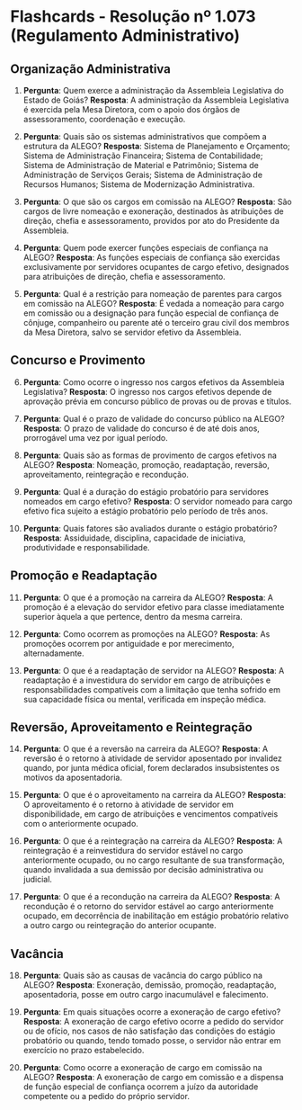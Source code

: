 # Flashcards - Resolução nº 1.073 (Regulamento Administrativo)

## Organização Administrativa

1. **Pergunta**: Quem exerce a administração da Assembleia Legislativa do Estado de Goiás?
   **Resposta**: A administração da Assembleia Legislativa é exercida pela Mesa Diretora, com o apoio dos órgãos de assessoramento, coordenação e execução.

2. **Pergunta**: Quais são os sistemas administrativos que compõem a estrutura da ALEGO?
   **Resposta**: Sistema de Planejamento e Orçamento; Sistema de Administração Financeira; Sistema de Contabilidade; Sistema de Administração de Material e Patrimônio; Sistema de Administração de Serviços Gerais; Sistema de Administração de Recursos Humanos; Sistema de Modernização Administrativa.

3. **Pergunta**: O que são os cargos em comissão na ALEGO?
   **Resposta**: São cargos de livre nomeação e exoneração, destinados às atribuições de direção, chefia e assessoramento, providos por ato do Presidente da Assembleia.

4. **Pergunta**: Quem pode exercer funções especiais de confiança na ALEGO?
   **Resposta**: As funções especiais de confiança são exercidas exclusivamente por servidores ocupantes de cargo efetivo, designados para atribuições de direção, chefia e assessoramento.

5. **Pergunta**: Qual é a restrição para nomeação de parentes para cargos em comissão na ALEGO?
   **Resposta**: É vedada a nomeação para cargo em comissão ou a designação para função especial de confiança de cônjuge, companheiro ou parente até o terceiro grau civil dos membros da Mesa Diretora, salvo se servidor efetivo da Assembleia.

## Concurso e Provimento

6. **Pergunta**: Como ocorre o ingresso nos cargos efetivos da Assembleia Legislativa?
   **Resposta**: O ingresso nos cargos efetivos depende de aprovação prévia em concurso público de provas ou de provas e títulos.

7. **Pergunta**: Qual é o prazo de validade do concurso público na ALEGO?
   **Resposta**: O prazo de validade do concurso é de até dois anos, prorrogável uma vez por igual período.

8. **Pergunta**: Quais são as formas de provimento de cargos efetivos na ALEGO?
   **Resposta**: Nomeação, promoção, readaptação, reversão, aproveitamento, reintegração e recondução.

9. **Pergunta**: Qual é a duração do estágio probatório para servidores nomeados em cargo efetivo?
   **Resposta**: O servidor nomeado para cargo efetivo fica sujeito a estágio probatório pelo período de três anos.

10. **Pergunta**: Quais fatores são avaliados durante o estágio probatório?
    **Resposta**: Assiduidade, disciplina, capacidade de iniciativa, produtividade e responsabilidade.

## Promoção e Readaptação

11. **Pergunta**: O que é a promoção na carreira da ALEGO?
    **Resposta**: A promoção é a elevação do servidor efetivo para classe imediatamente superior àquela a que pertence, dentro da mesma carreira.

12. **Pergunta**: Como ocorrem as promoções na ALEGO?
    **Resposta**: As promoções ocorrem por antiguidade e por merecimento, alternadamente.

13. **Pergunta**: O que é a readaptação de servidor na ALEGO?
    **Resposta**: A readaptação é a investidura do servidor em cargo de atribuições e responsabilidades compatíveis com a limitação que tenha sofrido em sua capacidade física ou mental, verificada em inspeção médica.

## Reversão, Aproveitamento e Reintegração

14. **Pergunta**: O que é a reversão na carreira da ALEGO?
    **Resposta**: A reversão é o retorno à atividade de servidor aposentado por invalidez quando, por junta médica oficial, forem declarados insubsistentes os motivos da aposentadoria.

15. **Pergunta**: O que é o aproveitamento na carreira da ALEGO?
    **Resposta**: O aproveitamento é o retorno à atividade de servidor em disponibilidade, em cargo de atribuições e vencimentos compatíveis com o anteriormente ocupado.

16. **Pergunta**: O que é a reintegração na carreira da ALEGO?
    **Resposta**: A reintegração é a reinvestidura do servidor estável no cargo anteriormente ocupado, ou no cargo resultante de sua transformação, quando invalidada a sua demissão por decisão administrativa ou judicial.

17. **Pergunta**: O que é a recondução na carreira da ALEGO?
    **Resposta**: A recondução é o retorno do servidor estável ao cargo anteriormente ocupado, em decorrência de inabilitação em estágio probatório relativo a outro cargo ou reintegração do anterior ocupante.

## Vacância

18. **Pergunta**: Quais são as causas de vacância do cargo público na ALEGO?
    **Resposta**: Exoneração, demissão, promoção, readaptação, aposentadoria, posse em outro cargo inacumulável e falecimento.

19. **Pergunta**: Em quais situações ocorre a exoneração de cargo efetivo?
    **Resposta**: A exoneração de cargo efetivo ocorre a pedido do servidor ou de ofício, nos casos de não satisfação das condições do estágio probatório ou quando, tendo tomado posse, o servidor não entrar em exercício no prazo estabelecido.

20. **Pergunta**: Como ocorre a exoneração de cargo em comissão na ALEGO?
    **Resposta**: A exoneração de cargo em comissão e a dispensa de função especial de confiança ocorrem a juízo da autoridade competente ou a pedido do próprio servidor.
